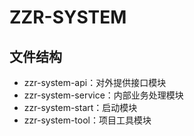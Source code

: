 # ZZR-SYSTEM

## 文件结构

* zzr-system-api：对外提供接口模块
* zzr-system-service：内部业务处理模块
* zzr-system-start：启动模块
* zzr-system-tool：项目工具模块
